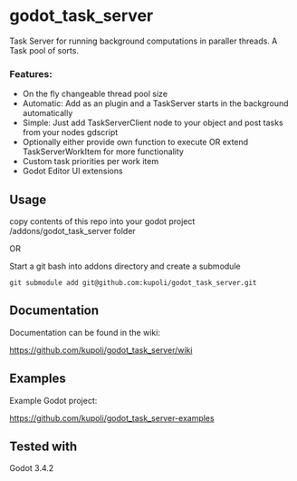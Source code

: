 # godot_task_server
Task Server for running background computations in paraller threads. A Task pool of sorts.

### Features:
* On the fly changeable thread pool size
* Automatic: Add as an plugin and a TaskServer starts in the background automatically
* Simple: Just add TaskServerClient node to your object and post tasks from your nodes gdscript
* Optionally either provide own function to execute OR extend TaskServerWorkItem for more functionality
* Custom task priorities per work item
* Godot Editor UI extensions

## Usage
copy contents of this repo into your godot project /addons/godot_task_server folder

OR

Start a git bash into addons directory and create a submodule
```
git submodule add git@github.com:kupoli/godot_task_server.git
```

## Documentation

Documentation can be found in the wiki:

https://github.com/kupoli/godot_task_server/wiki

## Examples

Example Godot project:

https://github.com/kupoli/godot_task_server-examples


## Tested with

Godot 3.4.2
